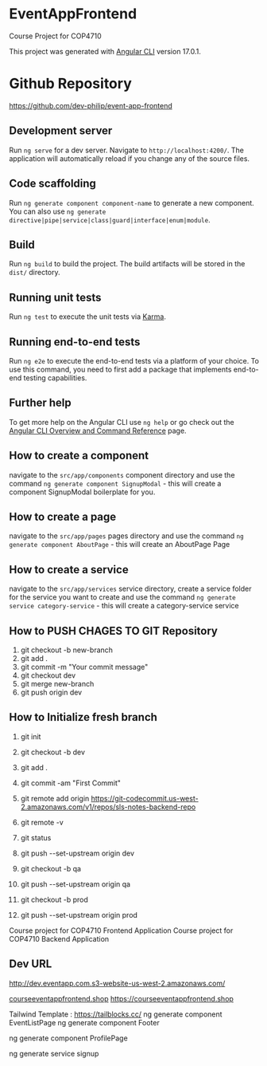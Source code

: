 # EventAppFrontend

Course Project for COP4710

This project was generated with [Angular CLI](https://github.com/angular/angular-cli) version 17.0.1.

# Github Repository

https://github.com/dev-philip/event-app-frontend

## Development server

Run `ng serve` for a dev server. Navigate to `http://localhost:4200/`. The application will automatically reload if you change any of the source files.

## Code scaffolding

Run `ng generate component component-name` to generate a new component. You can also use `ng generate directive|pipe|service|class|guard|interface|enum|module`.

## Build

Run `ng build` to build the project. The build artifacts will be stored in the `dist/` directory.

## Running unit tests

Run `ng test` to execute the unit tests via [Karma](https://karma-runner.github.io).

## Running end-to-end tests

Run `ng e2e` to execute the end-to-end tests via a platform of your choice. To use this command, you need to first add a package that implements end-to-end testing capabilities.

## Further help

To get more help on the Angular CLI use `ng help` or go check out the [Angular CLI Overview and Command Reference](https://angular.io/cli) page.

## How to create a component

navigate to the `src/app/components` component directory and use the command
`ng generate component SignupModal` - this will create a component SignupModal boilerplate for you.

## How to create a page

navigate to the `src/app/pages` pages directory and use the command
`ng generate component AboutPage` - this will create an AboutPage Page

## How to create a service

navigate to the `src/app/services` service directory, create a service folder for the service you want to create and use the command
`ng generate service category-service` - this will create a category-service service

## How to PUSH CHAGES TO GIT Repository

1. git checkout -b new-branch
2. git add .
3. git commit -m "Your commit message"
4. git checkout dev
5. git merge new-branch
6. git push origin dev

## How to Initialize fresh branch

1. git init
2. git checkout -b dev
3. git add .
4. git commit -am "First Commit"
5. git remote add origin https://git-codecommit.us-west-2.amazonaws.com/v1/repos/sls-notes-backend-repo
6. git remote -v
7. git status
8. git push --set-upstream origin dev

9. git checkout -b qa
10. git push --set-upstream origin qa

11. git checkout -b prod
12. git push --set-upstream origin prod

Course project for COP4710 Frontend Application
Course project for COP4710 Backend Application

## Dev URL

http://dev.eventapp.com.s3-website-us-west-2.amazonaws.com/

[courseeventappfrontend.shop](https://courseeventappfrontend.shop/)
https://courseeventappfrontend.shop

Tailwind Template : https://tailblocks.cc/
ng generate component EventListPage
ng generate component Footer

ng generate component ProfilePage

ng generate service signup

